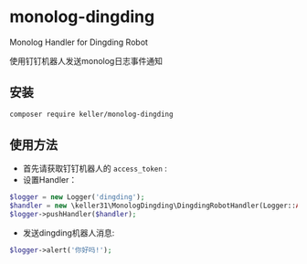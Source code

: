 # monolog-dingding
Monolog Handler for Dingding Robot


使用钉钉机器人发送monolog日志事件通知

## 安装

```bash
composer require keller/monolog-dingding
```

## 使用方法
- 首先请获取钉钉机器人的 `access_token` :
- 设置Handler：
```php
$logger = new Logger('dingding');
$handler = new \keller31\MonologDingding\DingdingRobotHandler(Logger::ALERT,$access_token);
$logger->pushHandler($handler);
```


- 发送dingding机器人消息:

```php
$logger->alert('你好吗!');
```

